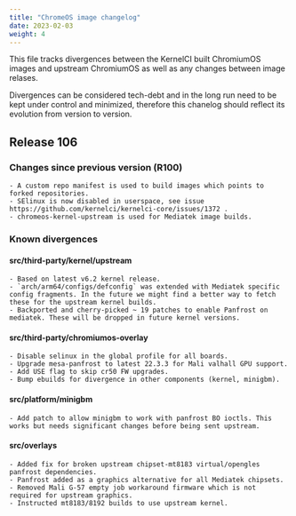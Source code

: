 ```yaml
---
title: "ChromeOS image changelog"
date: 2023-02-03
weight: 4
---
```


This file tracks divergences between the KernelCI built ChromiumOS images and upstream ChromiumOS as well as any changes between image relases.

Divergences can be considered tech-debt and in the long run need to be kept under control and minimized, therefore this chanelog should reflect its evolution from version to version.

## Release 106

### Changes since previous version (R100)
	- A custom repo manifest is used to build images which points to forked repositories.
	- SElinux is now disabled in userspace, see issue https://github.com/kernelci/kernelci-core/issues/1372 .
	- chromeos-kernel-upstream is used for Mediatek image builds.

### Known divergences

#### src/third-party/kernel/upstream
	- Based on latest v6.2 kernel release.
	- `arch/arm64/configs/defconfig` was extended with Mediatek specific config fragments. In the future we might find a better way to fetch these for the upstream kernel builds.
	- Backported and cherry-picked ~ 19 patches to enable Panfrost on mediatek. These will be dropped in future kernel versions.

#### src/third-party/chromiumos-overlay
	- Disable selinux in the global profile for all boards.
	- Upgrade mesa-panfrost to latest 22.3.3 for Mali valhall GPU support.
	- Add USE flag to skip cr50 FW upgrades.
	- Bump ebuilds for divergence in other components (kernel, minigbm).

#### src/platform/minigbm
	- Add patch to allow minigbm to work with panfrost BO ioctls. This works but needs significant changes before being sent upstream.

#### src/overlays
	- Added fix for broken upstream chipset-mt8183 virtual/opengles panfrost dependencies.
	- Panfrost added as a graphics alternative for all Mediatek chipsets.
	- Removed Mali G-57 empty job workaround firmware which is not required for upstream graphics.
	- Instructed mt8183/8192 builds to use upstream kernel.
